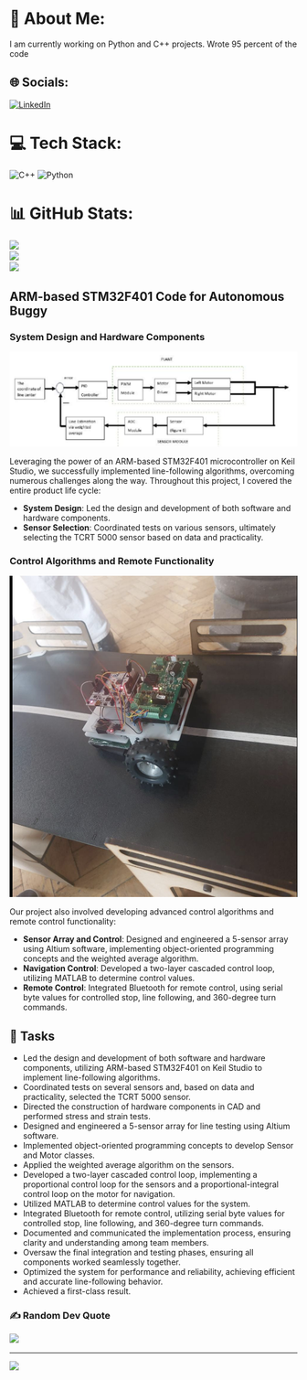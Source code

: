 # 💫 About Me:
I am currently working on Python and C++ projects.
Wrote 95 percent of the code

## 🌐 Socials:
[![LinkedIn](https://img.shields.io/badge/LinkedIn-%230077B5.svg?logo=linkedin&logoColor=white)](https://www.linkedin.com/in/atiladeoke/)

# 💻 Tech Stack:
![C++](https://img.shields.io/badge/c++-%2300599C.svg?style=for-the-badge&logo=c%2B%2B&logoColor=white)
![Python](https://img.shields.io/badge/python-3670A0?style=for-the-badge&logo=python&logoColor=ffdd54)

# 📊 GitHub Stats:
![](https://github-readme-stats.vercel.app/api?username=atiladeokegab&theme=dark&hide_border=false&include_all_commits=false&count_private=false)<br/>
![](https://github-readme-streak-stats.herokuapp.com/?user=atiladeokegab&theme=dark&hide_border=false)<br/>
![](https://github-readme-stats.vercel.app/api/top-langs/?username=atiladeokegab&theme=dark&hide_border=false&include_all_commits=false&count_private=false&layout=compact)

## ARM-based STM32F401 Code for Autonomous Buggy

### System Design and Hardware Components

![Buggy System Design](Screenshot%202024-10-18%20at%2018.29.11.png)

Leveraging the power of an ARM-based STM32F401 microcontroller on Keil Studio, we successfully implemented line-following algorithms, overcoming numerous challenges along the way. Throughout this project, I covered the entire product life cycle:

- **System Design**: Led the design and development of both software and hardware components.
- **Sensor Selection**: Coordinated tests on various sensors, ultimately selecting the TCRT 5000 sensor based on data and practicality.

### Control Algorithms and Remote Functionality

![Buggy Control System](Screenshot%202024-10-18%20at%2018.29.30.png)

Our project also involved developing advanced control algorithms and remote control functionality:
- **Sensor Array and Control**: Designed and engineered a 5-sensor array using Altium software, implementing object-oriented programming concepts and the weighted average algorithm.
- **Navigation Control**: Developed a two-layer cascaded control loop, utilizing MATLAB to determine control values.
- **Remote Control**: Integrated Bluetooth for remote control, using serial byte values for controlled stop, line following, and 360-degree turn commands.

## 🚀 Tasks
- Led the design and development of both software and hardware components, utilizing ARM-based STM32F401 on Keil Studio to implement line-following algorithms.
- Coordinated tests on several sensors and, based on data and practicality, selected the TCRT 5000 sensor.
- Directed the construction of hardware components in CAD and performed stress and strain tests.
- Designed and engineered a 5-sensor array for line testing using Altium software.
- Implemented object-oriented programming concepts to develop Sensor and Motor classes.
- Applied the weighted average algorithm on the sensors.
- Developed a two-layer cascaded control loop, implementing a proportional control loop for the sensors and a proportional-integral control loop on the motor for navigation.
- Utilized MATLAB to determine control values for the system.
- Integrated Bluetooth for remote control, utilizing serial byte values for controlled stop, line following, and 360-degree turn commands.
- Documented and communicated the implementation process, ensuring clarity and understanding among team members.
- Oversaw the final integration and testing phases, ensuring all components worked seamlessly together.
- Optimized the system for performance and reliability, achieving efficient and accurate line-following behavior.
- Achieved a first-class result.

### ✍️ Random Dev Quote
![](https://quotes-github-readme.vercel.app/api?type=horizontal&theme=radical)

---
[![](https://visitcount.itsvg.in/api?id=atiladeokegab&icon=0&color=0)](https://visitcount.itsvg.in)
